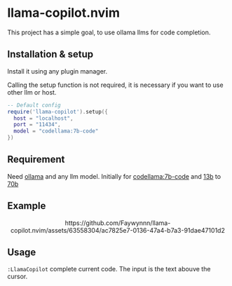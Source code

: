 # llama-copilot.nvim

This project has a simple goal, to use ollama llms for code completion.

## Installation & setup
Install it using any plugin manager.

Calling the setup function is not required, it is necessary if you want to use other llm or host.

```lua
-- Default config
require('llama-copilot').setup({
  host = "localhost",
  port = "11434",
  model = "codellama:7b-code"
})
```

## Requirement
Need [ollama](https://ollama.com/) and any llm model.
Initially for [codellama:7b-code](https://ollama.com/library/codellama:7b-code) and
[13b](https://ollama.com/library/codellama:13b-code) to [70b](https://ollama.com/library/codellama:70b-code)

## Example
<div align="center">
  <p>https://github.com/Faywynnn/llama-copilot.nvim/assets/63558304/ac7825e7-0136-47a4-b7a3-91dae47101d2</p>
</div>


## Usage
`:LlamaCopilot` complete current code. The input is the text abouve the cursor.
